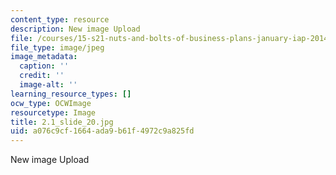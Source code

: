 ```yaml
---
content_type: resource
description: New image Upload
file: /courses/15-s21-nuts-and-bolts-of-business-plans-january-iap-2014/a076c9cf1664ada9b61f4972c9a825fd_2.1_slide_20.jpg
file_type: image/jpeg
image_metadata:
  caption: ''
  credit: ''
  image-alt: ''
learning_resource_types: []
ocw_type: OCWImage
resourcetype: Image
title: 2.1_slide_20.jpg
uid: a076c9cf-1664-ada9-b61f-4972c9a825fd
---
```

New image Upload

